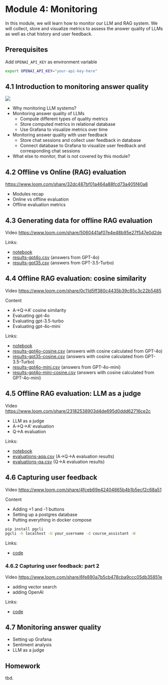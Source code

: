 # Module 4: Monitoring

In this module, we will learn how to monitor our LLM and RAG system. We will collect, store and visualize metrics to assess the answer quality of LLMs as well as chat history and user feedback. 

## Prerequisites

Add `OPENAI_API_KEY` as environment variable

```bash
export OPENAI_API_KEY="your-api-key-here"
```

## 4.1 Introduction to monitoring answer quality 

<a href="https://www.youtube.com/watch?v=OWqinqemCmk&list=PL3MmuxUbc_hIB4fSqLy_0AfTjVLpgjV3R">
  <img src="https://markdown-videos-api.jorgenkh.no/youtube/OWqinqemCmk">
</a>

* Why monitoring LLM systems?
* Monitoring answer quality of LLMs 
  * Compute different types of quality metrics
  * Store computed metrics in relational database
  * Use Grafana to visualize metrics over time
* Monitoring answer quality with user feedback
  * Store chat sessions and collect user feedback in database 
  * Connect database to Grafana to visualize user feedback and corresponding chat sessions
* What else to monitor, that is not covered by this module? 


## 4.2 Offline vs Online (RAG) evaluation

https://www.loom.com/share/32dc487bf01a464a88fcd73a405f40a8

* Modules recap
* Online vs offline evaluation
* Offline evaluation metrics 


## 4.3 Generating data for offline RAG evaluation

Video https://www.loom.com/share/5060441af07e4e48b95e27f547e0d2de

Links:

* [notebook](offline-rag-evaluation.ipynb)
* [results-gpt4o.csv](data/results-gpt4o.csv) (answers from GPT-4o)
* [results-gpt35.csv](data/results-gpt35.csv) (answers from GPT-3.5-Turbo)


## 4.4 Offline RAG evaluation: cosine similarity

Video https://www.loom.com/share/0c11d5ff380c4435b39c85c3c22b5485


Content

* A->Q->A' cosine similarity
* Evaluating gpt-4o
* Evaluating gpt-3.5-turbo
* Evaluating gpt-4o-mini



Links:

* [notebook](offline-rag-evaluation.ipynb)
* [results-gpt4o-cosine.csv](data/results-gpt4o-cosine.csv) (answers with cosine calculated from GPT-4o)
* [results-gpt35-cosine.csv](data/results-gpt35-cosine.csv) (answers with cosine calculated from GPT-3.5-Turbo)
* [results-gpt4o-mini.csv](data/results-gpt4o-mini.csv) (answers from GPT-4o-mini)
* [results-gpt4o-mini-cosine.csv](data/results-gpt4o-mini-cosine.csv) (answers with cosine calculated from GPT-4o-mini)


## 4.5 Offline RAG evaluation: LLM as a judge

Video https://www.loom.com/share/23182538903d4de695d0ddd62716ce2c

* LLM as a judge
* A->Q->A' evaluation
* Q->A evaluation


Links:

* [notebook](offline-rag-evaluation.ipynb)
* [evaluations-aqa.csv](data/evaluations-aqa.csv) (A->Q->A evaluation results)
* [evaluations-qa.csv](data/evaluations-qa.csv) (Q->A evaluation results)


## 4.6 Capturing user feedback

Video https://www.loom.com/share/4fceb69e42404865b4b1b5ecf2c68a51


Content

* Adding +1 and -1 buttons
* Setting up a postgres database
* Putting everything in docker compose

```bash
pip install pgcli
pgcli -h localhost -U your_username -d course_assistant -W
```

Links:

* [code](app/)


### 4.6.2 Capturing user feedback: part 2 

Video https://www.loom.com/share/6fe890a7b5cb478cba9ccc05db35851e

* adding vector search
* adding OpenAI

Links:

* [code](app/)


## 4.7 Monitoring answer quality

* Setting up Grafana
* Sentiment analysis
* LLM as a judge


## Homework

tbd.
